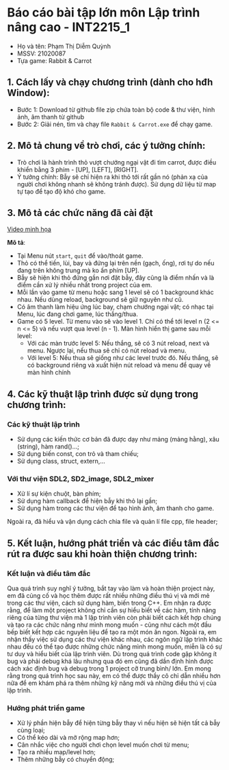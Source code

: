 # Báo cáo bài tập lớn môn Lập trình nâng cao - INT2215_1
- Họ và tên: Phạm Thị Diễm Quỳnh
- MSSV: 21020087
- Tựa game: Rabbit & Carrot

## 1. Cách lấy và chạy chương trình (dành cho hđh Window):
- Bước 1: Download từ github file zip chứa toàn bộ code & thư viện, hình ảnh, âm thanh từ github
- Bước 2: Giải nén, tìm và chạy file `Rabbit & Carrot.exe` để chạy game.

## 2. Mô tả chung về trò chơi, các ý tưởng chính:
- Trò chơi là hành trình thỏ vượt chướng ngại vật đi tìm carrot, được điều khiển bằng 3 phím - [UP], [LEFT], [RIGHT].
- Ý tưởng chính: Bẫy sẽ chỉ hiện ra khi thỏ tới rất gần nó (phản xạ của người chơi không nhanh sẽ không tránh được). Sử dụng dữ liệu từ map tự tạo để tạo độ khó cho game.

## 3. Mô tả các chức năng đã cài đặt

[Video minh họa](https://www.youtube.com/watch?v=uVNvpU1Bqng)

**Mô tả**:  
- Tại Menu nút `start`, `quit` để vào/thoát game.
- Thỏ có thể tiến, lùi, bay và đứng lại trên nền (gạch, ống), rơi tự do nếu đang trên không trung mà ko ấn phím [UP]. 
- Bẫy sẽ hiện khi thỏ đứng gần nơi đặt bẫy, đây cũng là điểm nhấn và là điểm cần xử lý nhiều nhất trong project của em. 
- Mỗi lần vào game từ menu hoặc sang 1 level sẽ có 1 background khác nhau. Nếu dùng reload, background sẽ giữ nguyên như cũ.
- Có âm thanh làm hiệu ứng lúc bay, chạm chướng ngại vật; có nhạc tại Menu, lúc đang chơi game, lúc thắng/thua.
- Game có 5 level. Từ menu vào sẽ vào level 1. Chỉ có thể tới level n (2 <= n <= 5) và nếu vượt qua level (n - 1). Màn hình hiển thị game sau mỗi level:
    + Với các màn trước level 5: Nếu thắng, sẽ có 3 nút reload, next và menu. Ngược lại, nếu thua sẽ chỉ có nút reload và menu.
    + Với level 5: Nếu thua sẽ giống như các level trước đó. Nếu thắng, sẽ có background riêng và xuất hiện nút reload và menu để quay về màn hình chính
        
## 4. Các kỹ thuật lập trình được sử dụng trong chương trình:
### Các kỹ thuật lập trình
- Sử dụng các kiến thức cơ bản đã được dạy như mảng (mảng hằng), xâu (string), hàm rand()...;
- Sử dụng biến const, con trỏ và tham chiếu;
- Sử dụng class, struct, extern,...
### Với thư viện SDL2, SD2_image, SDL2_mixer
- Xử lí sự kiện chuột, bàn phím;
- Sử dụng hàm callback để hiện bẫy khi thỏ lại gần;
- Sử dụng hàm trong các thư viện để tạo hình ảnh, âm thanh cho game.

Ngoài ra, đã hiểu và vận dụng cách chia file và quản lí file cpp, file header;

## 5. Kết luận, hướng phát triển và các điều tâm đắc rút ra được sau khi hoàn thiện chương trình:
### Kết luận và điều tâm đắc
Qua quá trình suy nghĩ ý tưởng, bắt tay vào làm và hoàn thiện project này, em đã củng cố và học thêm được rất nhiều những điều thú vị và mới mẻ trong các thư viện, cách sử dụng hàm, biến trong C++. Em nhận ra được rằng, để làm một project không chỉ cần sự hiểu biết về các hàm, tính năng riêng của từng thư viện mà 1 lập trình viên còn phải biết cách kết hợp chúng và tạo ra các chức năng như mình mong muốn - cũng như cách một đầu bếp biết kết hợp các nguyên liệu để tạo ra một món ăn ngon. Ngoài ra, em nhận thấy việc sử dụng các thư viện khác nhau, các ngôn ngữ lập trình khác nhau đều có thể tạo được những chức năng mình mong muốn, miễn là có sự tư duy và hiểu biết của lập trình viên. Dù trong quá trình code gặp không ít bug và phải debug khá lâu nhưng qua đó em cũng đã dần định hình được cách xác định bug và debug trong 1 project cỡ trung bình/ lớn. Em mong rằng trong quá trình học sau này, em có thể được thầy cô chỉ dẫn nhiều hơn nữa để em khám phá ra thêm những kỹ năng mới và những điều thú vị của lập trình.
### Hướng phát triển game
- Xử lý phần hiện bẫy để hiện từng bẫy thay vì nếu hiện sẽ hiện tất cả bẫy cùng loại;
- Có thể kéo dài và mở rộng map hơn;
- Cân nhắc việc cho người chơi chọn level muốn chơi từ menu;
- Tạo ra nhiều map/level hơn;
- Thêm những bẫy có chuyển động;
